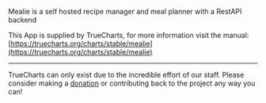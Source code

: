 Mealie is a self hosted recipe manager and meal planner with a RestAPI backend

This App is supplied by TrueCharts, for more information visit the manual: [https://truecharts.org/charts/stable/mealie](https://truecharts.org/charts/stable/mealie)

---

TrueCharts can only exist due to the incredible effort of our staff.
Please consider making a [donation](https://truecharts.org/about/sponsor) or contributing back to the project any way you can!
